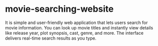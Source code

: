 # movie-searching-website
It is simple and user-friendly web application that lets users search for movie information. You can look up movie titles and instantly view details like release year, plot synopsis, cast, genre, and more. The interface delivers real-time search results as you type.
